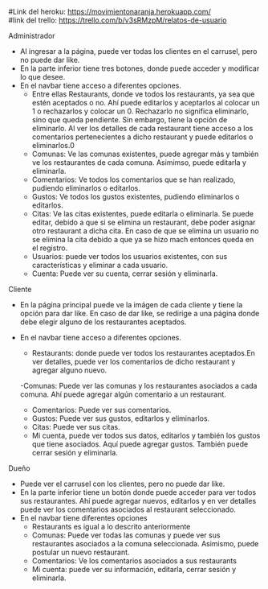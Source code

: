 #Link del heroku: https://movimientonaranja.herokuapp.com/
<br/>
#link del trello:
https://trello.com/b/v3sRMzpM/relatos-de-usuario


Administrador
- Al ingresar a la página, puede ver todas los clientes en el carrusel, pero no puede dar like.
- En la parte inferior tiene tres botones, donde puede acceder y modificar lo que desee.
- En el navbar tiene acceso a diferentes opciones.
    -  Entre ellas Restaurants, donde ve todos los restaurants, ya sea que estén aceptados o no. Ahí puede editarlos y aceptarlos al colocar un 1 o rechazarlos y colocar un 0. Rechazarlo no significa eliminarlo, sino que queda pendiente. Sin embargo, tiene la opción de eliminarlo. Al ver los detalles de cada restaurant tiene acceso a los comentarios pertenecientes a dicho restaurant y puede editarlos o eliminarlos.0
    - Comunas:  Ve las comunas existentes, puede agregar más y también ve los restaurantes de cada comuna. Asimimso, puede editarla y eliminarla.
    - Comentarios: Ve todos los comentarios que se han realizado, pudiendo eliminarlos o editarlos.
    - Gustos: Ve todos los gustos existentes, pudiendo eliminarlos o editarlos.
    - Citas: Ve las citas existentes, puede editarla o eliminarla. Se puede editar, debido a que si se elimina un restaurant, debe poder asignar otro restaurant a dicha cita. En caso de que se elimina un usuario no se elimina la cita debido a que ya se hizo mach entonces queda en el registro.
    - Usuarios: puede ver todos los usuarios existentes, con sus características y eliminar a cada usuario.
    - Cuenta: Puede ver su cuenta, cerrar sesión y eliminarla.
    

Cliente
- En la página principal puede ve la imágen de cada cliente y tiene la opción para dar like. En caso de dar like, se redirige a una página donde debe elegir alguno de los restaurantes aceptados.
- En el navbar tiene acceso a diferentes opciones.
    - Restaurants: donde puede ver todos los restaurantes aceptados.En ver detalles, puede ver los comentarios de dicho restaurant y agregar alguno nuevo.

    -Comunas: Puede ver las comunas y los restaurantes asociados a cada comuna. Ahí puede agregar algún comentario a un restaurant.

    - Comentarios: Puede ver sus comentarios.
    - Gustos: Puede ver sus gustos, editarlos y eliminarlos.
    - Citas: Puede ver sus citas.
    - Mi cuenta, puede ver todos sus datos, editarlos y también los gustos que tiene asociados. Aquí puede agregar gustos. También puede cerrar sesión y eliminarla.

Dueño
- Puede ver el carrusel con los clientes, pero no puede dar like.
- En la parte inferior tiene un botón donde puede acceder para ver todos sus restaurantes. Ahí puede agregar nuevos, editarlos y en ver detalles puede ver los comentarios asociados al restaurant seleccionado. 
- En el navbar tiene diferentes opciones
    - Restaurants es igual a lo descrito anteriormente
    - Comunas: Puede ver todas las comunas y puede ver sus restaurantes asociados a la comuna seleccionada. Asimismo, puede postular un nuevo restaurant.
    - Comentarios: Ve los comentarios asociados a sus restaurants
    - Mi cuenta: puede ver su información, editarla, cerrar sesión y eliminarla.
